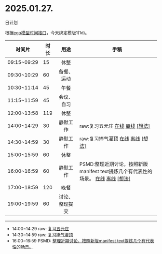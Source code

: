 # 2025.01.27.
日计划

根据[ego模型时间接口](https://gitee.com/hyg/blog/blob/master/timeflow.md)，今天绑定模版1(1d)。

| 时间片 | 时长 | 用途 | 手稿 |
| --- | --- | :---: | --- |
| 09:15~09:29 | 15 | 休整 |  |
| 09:30~10:29 | 60 | 备餐、运动 |  |
| 10:30~11:14 | 45 | 午餐 |  |
| 11:15~11:59 | 45 | 会议、自习 |  |
| 12:00~13:58 | 119 | 休整 |  |
| 14:00~14:29 | 30 | 静默工作 | raw:复习五元庄 [在线](http://simp.ly/p/8t3vlk) [离线](../../draft/2025/20250127140000.md) <a href="mailto:huangyg@mars22.com?subject=关于2025.01.27.[raw:复习五元庄]任务&body=日期: 20250127%0D%0A序号: 5%0D%0A手稿:../../draft/2025/20250127140000.md%0D%0A---请勿修改邮件主题及以上内容 从下一行开始写您的想法---%0D%0A">[想法]</a> |
| 14:30~14:59 | 30 | 静默工作 | raw:复习捧气灌顶 [在线](http://simp.ly/p/5k9gJy) [离线](../../draft/2025/20250127143000.md) <a href="mailto:huangyg@mars22.com?subject=关于2025.01.27.[raw:复习捧气灌顶]任务&body=日期: 20250127%0D%0A序号: 6%0D%0A手稿:../../draft/2025/20250127143000.md%0D%0A---请勿修改邮件主题及以上内容 从下一行开始写您的想法---%0D%0A">[想法]</a> |
| 15:00~15:59 | 60 | 休整 |  |
| 16:00~16:59 | 60 | 静默工作 | PSMD:整理近期讨论，按照新版manifest text提炼几个有代表性的场景。 [在线](http://simp.ly/p/4QDThK) [离线](../../draft/2025/20250127160000.md) <a href="mailto:huangyg@mars22.com?subject=关于2025.01.27.[PSMD:整理近期讨论，按照新版manifest text提炼几个有代表性的场景。]任务&body=日期: 20250127%0D%0A序号: 8%0D%0A手稿:../../draft/2025/20250127160000.md%0D%0A---请勿修改邮件主题及以上内容 从下一行开始写您的想法---%0D%0A">[想法]</a> |
| 17:00~18:59 | 120 | 晚餐 |  |
| 19:00~19:59 | 60 | 讨论、整理提交 |  |

---

- 14:00~14:29	raw: [复习五元庄](../../draft/2025/20250127.01.md)
- 14:30~14:59	raw: [复习捧气灌顶](../../draft/2025/20250127.02.md)
- 16:00~16:59	PSMD: [整理近期讨论，按照新版manifest text提炼几个有代表性的场景。](../../draft/2025/20250127.03.md)
